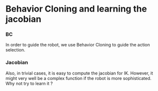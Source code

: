 # Behavior Cloning and learning the jacobian

### BC
In order to guide the robot, we use Behavior Cloning to guide the action selection. 

### Jacobian 

Also, in trivial cases, it is easy to compute the jacobian for IK. However, 
it might very well be a complex function if the robot is more sophisticated. Why not try to learn it ? 
